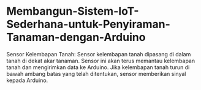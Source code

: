# Membangun-Sistem-IoT-Sederhana-untuk-Penyiraman-Tanaman-dengan-Arduino
Sensor Kelembapan Tanah:
Sensor kelembapan tanah dipasang di dalam tanah di dekat akar tanaman.
Sensor ini akan terus memantau kelembapan tanah dan mengirimkan data ke Arduino.
Jika kelembapan tanah turun di bawah ambang batas yang telah ditentukan, sensor memberikan sinyal kepada Arduino.

